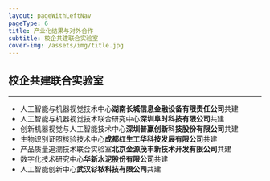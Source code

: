 ```yaml
---
layout: pageWithLeftNav
pageType: 6
title: 产业化结果与对外合作
subtitle: 校企共建联合实验室
cover-img: /assets/img/title.jpg
---
```

<!--
 * @Author: Conghao Wong
 * @Date: 2023-03-13 23:38:15
 * @LastEditors: Conghao Wong
 * @LastEditTime: 2023-04-27 15:08:36
 * @Description: file content
 * @Github: https://cocoon2wong.github.io
 * Copyright 2023 Conghao Wong, All Rights Reserved.
-->

<link rel="stylesheet" type="text/css" href="/assets/css/user.css">

## 校企共建联合实验室

---

- 人工智能与机器视觉技术中心<strong class="h_01">湖南长城信息金融设备有限责任公司</strong>共建
- 人工智能与机器视觉技术联合研究中心<strong class="h_01">深圳阜时科技有限公司</strong>共建
- 创新机器视觉与人工智能技术中心<strong class="h_01">深圳普赢创新科技股份有限公司</strong>共建
- 生物识别证照核验技术中心<strong class="h_01">成都红生工华科技发展有限公司</strong>共建
- 产品质量追溯技术联合实验室<strong class="h_01">北京金源茂丰新技术开发有限公司</strong>共建
- 数字化技术研究中心<strong class="h_01">华新水泥股份有限公司</strong>共建
- 人工智能创新中心<strong class="h_01">武汉钐秾科技有限公司</strong>共建
